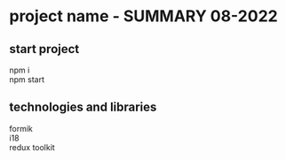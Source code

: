 # project name - SUMMARY 08-2022

## start project

npm i <br>
npm start <br>

## technologies and libraries

formik <br>
i18 <br>
redux toolkit <br>
